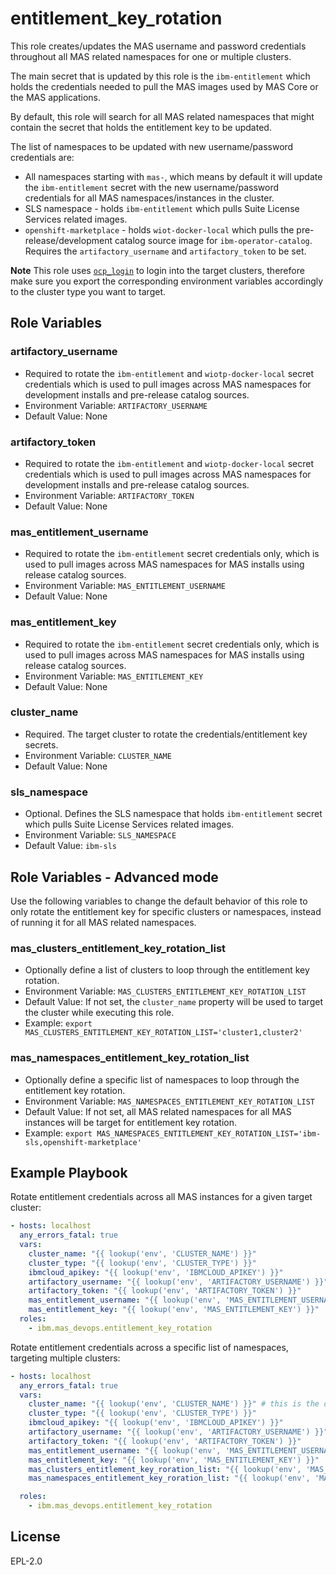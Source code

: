 entitlement_key_rotation
===============================================================================

This role creates/updates the MAS username and password credentials throughout all MAS related namespaces for one or multiple clusters.

The main secret that is updated by this role is the `ibm-entitlement` which holds the credentials needed to pull the MAS images used by MAS Core or the MAS applications.

By default, this role will search for all MAS related namespaces that might contain the secret that holds the entitlement key to be updated. 

The list of namespaces to be updated with new username/password credentials are:

- All namespaces starting with `mas-`, which means by default it will update the `ibm-entitlement` secret with the new username/password credentials for all MAS namespaces/instances in the cluster.
- SLS namespace - holds `ibm-entitlement` which pulls Suite License Services related images.
- `openshift-marketplace` - holds `wiot-docker-local` which pulls the pre-release/development catalog source image for `ibm-operator-catalog`. Requires the `artifactory_username` and `artifactory_token` to be set.

**Note**
This role uses [`ocp_login`](../roles/ocp_login.md) to login into the target clusters, therefore make sure you export the corresponding environment variables accordingly to the cluster type you want to target.

Role Variables
-------------------------------------------------------------------------------
### artifactory_username 

- Required to rotate the `ibm-entitlement` and `wiotp-docker-local` secret credentials which is used to pull images across MAS namespaces for development installs and pre-release catalog sources.
- Environment Variable: `ARTIFACTORY_USERNAME`
- Default Value: None

### artifactory_token

- Required to rotate the `ibm-entitlement` and `wiotp-docker-local` secret credentials which is used to pull images across MAS namespaces for development installs and pre-release catalog sources.
- Environment Variable: `ARTIFACTORY_TOKEN`
- Default Value: None

### mas_entitlement_username

- Required to rotate the `ibm-entitlement` secret credentials only, which is used to pull images across MAS namespaces for MAS installs using release catalog sources.
- Environment Variable: `MAS_ENTITLEMENT_USERNAME`
- Default Value: None


### mas_entitlement_key
- Required to rotate the `ibm-entitlement` secret credentials only, which is used to pull images across MAS namespaces for MAS installs using release catalog sources.
- Environment Variable: `MAS_ENTITLEMENT_KEY`
- Default Value: None

### cluster_name
- Required. The target cluster to rotate the credentials/entitlement key secrets.
- Environment Variable: `CLUSTER_NAME`
- Default Value: None

### sls_namespace
- Optional. Defines the SLS namespace that holds `ibm-entitlement` secret which pulls Suite License Services related images.
- Environment Variable: `SLS_NAMESPACE`
- Default Value: `ibm-sls`

Role Variables - Advanced mode
-------------------------------------------------------------------------------

Use the following variables to change the default behavior of this role to only rotate the entitlement key for specific clusters or namespaces, instead of running it for all MAS related namespaces.

### mas_clusters_entitlement_key_rotation_list
- Optionally define a list of clusters to loop through the entitlement key rotation.
- Environment Variable: `MAS_CLUSTERS_ENTITLEMENT_KEY_ROTATION_LIST`
- Default Value: If not set, the `cluster_name` property will be used to target the cluster while executing this role.
- Example:
`export MAS_CLUSTERS_ENTITLEMENT_KEY_ROTATION_LIST='cluster1,cluster2'`

### mas_namespaces_entitlement_key_rotation_list
- Optionally define a specific list of namespaces to loop through the entitlement key rotation.
- Environment Variable: `MAS_NAMESPACES_ENTITLEMENT_KEY_ROTATION_LIST`
- Default Value: If not set, all MAS related namespaces for all MAS instances will be target for entitlement key rotation.
- Example:
`export MAS_NAMESPACES_ENTITLEMENT_KEY_ROTATION_LIST='ibm-sls,openshift-marketplace'`

Example Playbook
-------------------------------------------------------------------------------

Rotate entitlement credentials across all MAS instances for a given target cluster:

```yaml
- hosts: localhost
  any_errors_fatal: true
  vars:
    cluster_name: "{{ lookup('env', 'CLUSTER_NAME') }}"
    cluster_type: "{{ lookup('env', 'CLUSTER_TYPE') }}"
    ibmcloud_apikey: "{{ lookup('env', 'IBMCLOUD_APIKEY') }}"
    artifactory_username: "{{ lookup('env', 'ARTIFACTORY_USERNAME') }}"
    artifactory_token: "{{ lookup('env', 'ARTIFACTORY_TOKEN') }}"
    mas_entitlement_username: "{{ lookup('env', 'MAS_ENTITLEMENT_USERNAME') }}"
    mas_entitlement_key: "{{ lookup('env', 'MAS_ENTITLEMENT_KEY') }}"
  roles:
    - ibm.mas_devops.entitlement_key_rotation
```

Rotate entitlement credentials across a specific list of namespaces, targeting multiple clusters:

```yaml
- hosts: localhost
  any_errors_fatal: true
  vars:
    cluster_name: "{{ lookup('env', 'CLUSTER_NAME') }}" # this is the original cluster that will keep the login session context at the end of the rotation loop.
    cluster_type: "{{ lookup('env', 'CLUSTER_TYPE') }}"
    ibmcloud_apikey: "{{ lookup('env', 'IBMCLOUD_APIKEY') }}"
    artifactory_username: "{{ lookup('env', 'ARTIFACTORY_USERNAME') }}"
    artifactory_token: "{{ lookup('env', 'ARTIFACTORY_TOKEN') }}"
    mas_entitlement_username: "{{ lookup('env', 'MAS_ENTITLEMENT_USERNAME') }}"
    mas_entitlement_key: "{{ lookup('env', 'MAS_ENTITLEMENT_KEY') }}"
    mas_clusters_entitlement_key_roration_list: "{{ lookup('env', 'MAS_CLUSTERS_ENTITLEMENT_KEY_ROTATION_LIST') }}"
    mas_namespaces_entitlement_key_roration_list: "{{ lookup('env', 'MAS_NAMESPACES_ENTITLEMENT_KEY_ROTATION_LIST') }}"

  roles:
    - ibm.mas_devops.entitlement_key_rotation
```

License
-------

EPL-2.0
